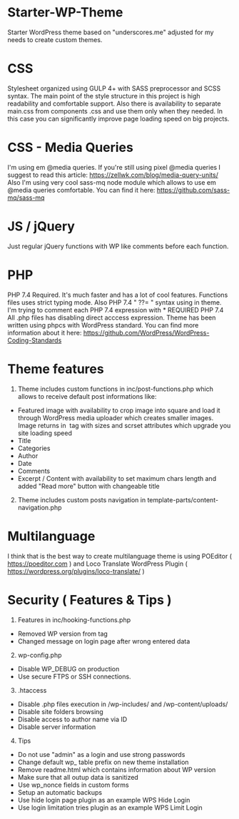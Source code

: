 # Starter-WP-Theme
Starter WordPress theme based on "underscores.me" adjusted for my needs to create custom themes.

# CSS
Stylesheet organized using GULP 4+ with SASS preprocessor and SCSS syntax. 
The main point of the style structure in this project is high readability and comfortable support.
Also there is availability to separate main.css from components .css and use them only when they needed.
In this case you can significantly improve page loading speed on big projects.

# CSS - Media Queries
I'm using em @media queries. If you're still using pixel @media queries I suggest to read this article: https://zellwk.com/blog/media-query-units/
Also I'm using very cool sass-mq node module which allows to use em @media queries comfortable. You can find it here: https://github.com/sass-mq/sass-mq

# JS / jQuery
Just regular jQuery functions with WP like comments before each function.

# PHP
PHP 7.4 Required. It's much faster and has a lot of cool features. 
Functions files uses strict typing mode. Also PHP 7.4 " ??= " syntax using in theme.
I'm trying to comment each PHP 7.4 expression with * REQUIRED PHP 7.4
All .php files has disabling direct acccess expression.
Theme has been written using phpcs with WordPress standard. You can find more information about it here: https://github.com/WordPress/WordPress-Coding-Standards

# Theme features
1. Theme includes custom functions in inc/post-functions.php which allows to receive default post informations like: 
  - Featured image with availability to crop image into square and load it through WordPress media uploader which creates smaller images. 
    Image returns in <img> tag with sizes and scrset attributes which upgrade you site loading speed
  - Title
  - Categories
  - Author
  - Date
  - Comments
  - Excerpt / Content with availability to set maximum chars length and added "Read more" button with changeable title
2. Theme includes custom posts navigation in template-parts/content-navigation.php

# Multilanguage
I think that is the best way to create multilanguage theme is using
POEditor ( https://poeditor.com ) and 
Loco Translate WordPress Plugin ( https://wordpress.org/plugins/loco-translate/ )

# Security ( Features & Tips )
1. Features in inc/hooking-functions.php
  - Removed WP version from <head> tag
  - Changed message on login page after wrong entered data
2. wp-config.php
  - Disable WP_DEBUG on production
  - Use secure FTPS or SSH connections.
3. .htaccess
  - Disable .php files execution in /wp-includes/ and /wp-content/uploads/
  - Disable site folders browsing
  - Disable access to author name via ID
  - Disable server information
4. Tips
  - Do not use "admin" as a login and use strong passwords
  - Change default wp_ table prefix on new theme installation
  - Remove readme.html which contains information about WP version
  - Make sure that all outup data is sanitized
  - Use wp_nonce fields in custom forms
  - Setup an automatic backups
  - Use hide login page plugin as an example WPS Hide Login
  - Use login limitation tries plugin as an example WPS Limit Login
